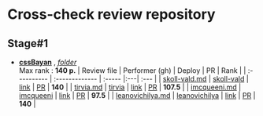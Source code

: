 # Cross-check review repository

## Stage#1

- **[cssBayan](https://github.com/DrDiman/CSS-Bayan-task)** , *[folder](./stage1/cssBayan/)*  
  Max rank : **140 p.**
  | Review file | Performer (gh) | Deploy | PR | Rank |
  | :---------- | :------------- | :----- |:---| :--- |
  | [skoll-vald.md](./stage1/cssBayan/reviews/skoll-vald.md) | [skoll-vald](https://github.com/skoll-vald) | [link](https://skoll-vald.github.io/cssBayan/cssBayan/index.html) | [PR](https://github.com/skoll-vald/cssBayan/pull/1) | **140** |
  | [tirvia.md](./stage1/cssBayan/reviews/tirvia.md) | [tirvia](https://github.com/tirvia) | [link](https://tirvia.github.io/cssBayan/) | [PR](https://github.com/Tirvia/cssBayan/pull/1) | **107.5** |
  | [imcqueeni.md](./stage1/cssBayan/reviews/imcqueeni.md) | [imcqueeni](https://github.com/imcqueeni) | [link](https://imcqueeni.github.io/cssBayan/cssBayan/index.html) | [PR](https://github.com/IMcQueenI/cssBayan/pull/1) | **97.5** |
  | [leanovichilya.md](./stage1/cssBayan/reviews/leanovichilya.md) | [leanovichilya](https://github.com/leanovichilya) | [link](https://leanovichilya.github.io/cssBayan/cssBayan/index.html) | [PR](https://github.com/leanovichilya/cssBayan/pull/1) | **140** |
